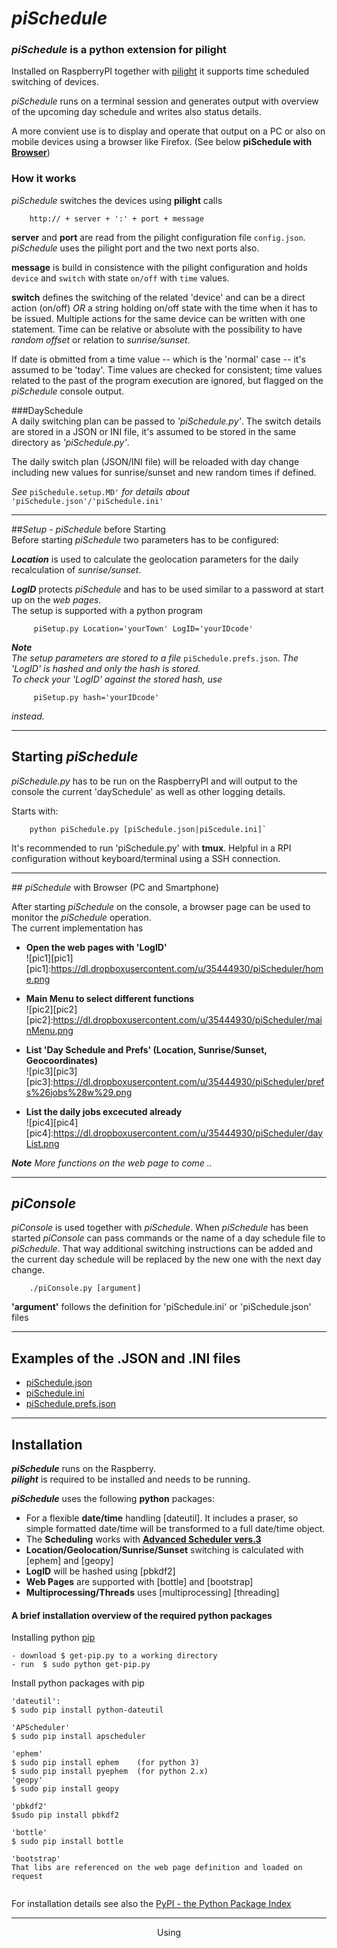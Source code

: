 *piSchedule*
==========

### *piSchedule* is a python extension for pilight

   Installed on RaspberryPI together with [pilight](http://www.pilight.org/) it supports time scheduled
   switching of devices.   

*piSchedule* runs on a terminal session and generates output with overview of the upcoming day schedule and writes also status details.   

A more convient use is to display and operate that output on a PC or also on mobile devices using a browser like Firefox. (See below __piSchedule with [Browser](#web)__)
   

### How it works
   *piSchedule* switches the devices using __pilight__ calls
```
    http:// + server + ':' + port + message
```

__server__ and __port__  are read from the pilight configuration file `config.json`. *piSchedule* uses the pilight port and the two next ports also.

__message__  is build in consistence with the pilight configuration and holds `device` and `switch` with state `on/off` with `time` values.

__switch__  defines the switching of the related 'device' and can be a direct action (on/off) *OR* a string holding on/off state with the time when it has to be issued. Multiple actions for the same device can be written with one statement. Time can be relative or absolute with the possibility to have *random offset* or relation to *sunrise/sunset*. 

If date is obmitted from a time value -- which is the 'normal' case -- it's assumed to be 'today'. Time values are checked for consistent; time values related to the past of the program execution are ignored, but flagged on the *piSchedule* console output.

###DaySchedule  
 A daily switching plan can be passed to *'piSchedule.py'*. The switch details are stored in a JSON or INI file, it's assumed to be stored in the same directory as *'piSchedule.py'*.

The daily switch plan (JSON/INI file) will be reloaded with day change including new values for sunrise/sunset and new random times if defined.

*See* `piSchedule.setup.MD'`  *for details about* `'piSchedule.json'/'piSchedule.ini'`

 ---------
##*Setup - piSchedule* before Starting  
 Before starting *piSchedule* two parameters has to be configured:     

_**Location**_ is used to calculate the geolocation parameters for the daily recalculation of *sunrise/sunset*.  

_**LogID**_ protects *piSchedule* and has to be used similar to a password at start up on the *web pages*.  
The setup is supported with a python program   
```
     piSetup.py Location='yourTown' LogID='yourIDcode'
```
 __*Note*__   
*The setup parameters are stored to a file* `piSchedule.prefs.json`. *The 'LogID' is hashed and only the hash is stored.*   
*To check your 'LogID' against the stored hash, use*
``` 
     piSetup.py hash='yourIDcode'
``` 
*instead.*


-------------
## Starting *piSchedule*
*piSchedule.py* has to be run on the RaspberryPI and will output to the console the current 'daySchedule' as well as other logging details.   

Starts with:   
``` 
    python piSchedule.py [piSchedule.json|piScedule.ini]`
``` 
It's recommended to run 'piSchedule.py' with **tmux**. Helpful in a RPI configuration without keyboard/terminal using a SSH connection.

---------------
##<a name="web"></a> *piSchedule* with Browser (PC and Smartphone)

After starting *piSchedule* on the console, a browser page can be used to monitor the *piSchedule* operation.   
The current implementation has

 *   __Open the web pages with 'LogID'__   
 ![pic1][pic1]   
[pic1]:https://dl.dropboxusercontent.com/u/35444930/piScheduler/home.png   

*   __Main Menu to select different functions__    
![pic2][pic2]
[pic2]:https://dl.dropboxusercontent.com/u/35444930/piScheduler/mainMenu.png   

 *   __List 'Day Schedule and Prefs' (Location, Sunrise/Sunset, Geocoordinates)__   
 ![pic3][pic3]
[pic3]:https://dl.dropboxusercontent.com/u/35444930/piScheduler/prefs%26jobs%28w%29.png

 *   __List the daily jobs excecuted already__    
![pic4][pic4]
[pic4]:https://dl.dropboxusercontent.com/u/35444930/piScheduler/dayList.png   

__*Note*__ *More functions on the web page to come ..*


---------------------


## *piConsole*
*piConsole* is used together with *piSchedule*. When *piSchedule* has been started *piConsole* can pass commands or the name of a day schedule file to *piSchedule*. That way additional switching instructions can be added and the current day schedule will be replaced by the new one with the next day change.
```
    ./piConsole.py [argument]
```
__'argument'__ follows the definition for 'piSchedule.ini' or 'piSchedule.json' files


---------------------

## Examples of the .JSON and .INI files

- [piSchedule.json](https://github.com/neandr/piScheduler/blob/master/piSchedule.json)
- [piSchedule.ini](https://github.com/neandr/piScheduler/blob/master/piSchedule.ini)
- [piSchedule.prefs.json](https://github.com/neandr/piScheduler/blob/master/piSchedule.prefs.json)

------------------

## Installation
  
**_piSchedule_** runs on the Raspberry.   
**_pilight_** is required to be installed and needs to be running.

**_piSchedule_** uses the following **python** packages:

- For a flexible **date/time** handling [dateutil]. It includes a praser, so simple formatted date/time will be transformed to a full date/time object.  
- The **Scheduling** works with **[Advanced Scheduler vers.3](https://pypi.python.org/pypi/APScheduler)**
- **Location/Geolocation/Sunrise/Sunset** switching is calculated with [ephem] and [geopy] 
- **LogID** will be hashed using [pbkdf2]
- **Web Pages** are supported with [bottle] and [bootstrap]
- **Multiprocessing/Threads** uses [multiprocessing] [threading]   
   
   
#### A brief installation overview of the required python packages
Installing python [pip](http://www.pip-installer.org/en/latest/installing.html)
```
- download $ get-pip.py to a working directory
- run  $ sudo python get-pip.py
```

Install python packages with pip

```
'dateutil': 
$ sudo pip install python-dateutil

'APScheduler'
$ sudo pip install apscheduler

'ephem'
$ sudo pip install ephem    (for python 3)
$ sudo pip install pyephem  (for python 2.x)
'geopy'
$ sudo pip install geopy

'pbkdf2'
$sudo pip install pbkdf2

'bottle'
$ sudo pip install bottle

'bootstrap'
That libs are referenced on the web page definition and loaded on request


```

For installation details see also the [PyPI - the Python Package Index](https://pypi.python.org/pypi)   


------------------
<p align='center'>Using <http://markable.in/editor/></p>
